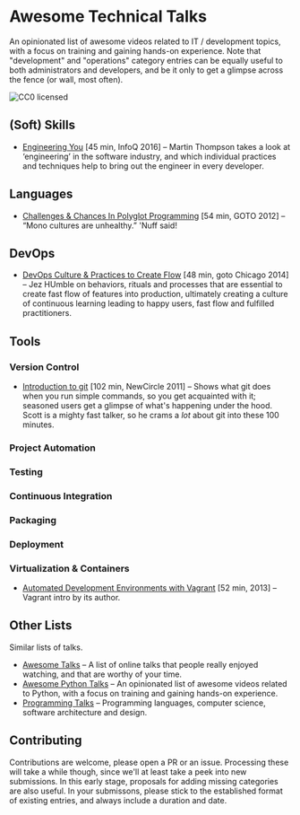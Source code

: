 # Awesome Technical Talks

An opinionated list of awesome videos related to IT / development topics, with a focus on training and gaining hands-on experience.
Note that "development" and "operations" category entries can be equally useful to both administrators and developers,
and be it only to get a glimpse across the fence (or wall, most often).

![CC0 licensed](http://img.shields.io/badge/license-CC0-red.svg)

## (Soft) Skills

* [Engineering You](http://www.infoq.com/presentations/engineer-practices-techniques) [45 min, InfoQ 2016] – Martin Thompson takes a look at ‘engineering’ in the software industry, and which individual practices and techniques help to bring out the engineer in every developer.


## Languages

* [Challenges & Chances In Polyglot Programming](http://youtu.be/VUr_JTNKAFo) [54 min, GOTO 2012] – “Mono cultures are unhealthy.” 'Nuff said!


## DevOps

* [DevOps Culture & Practices to Create Flow](http://youtu.be/mBUJ-fg4EKA) [48 min, goto Chicago 2014] – Jez HUmble on behaviors, rituals and processes that are essential to create fast flow of features into production, ultimately creating a culture of continuous learning leading to happy users, fast flow and fulfilled practitioners.


## Tools

### Version Control

* [Introduction to git](http://youtu.be/ZDR433b0HJY) [102 min, NewCircle 2011] – Shows what git does when you run simple commands, so you get acquainted with it; seasoned users get a glimpse of what's happening under the hood. Scott is a mighty fast talker, so he crams a *lot* about git into these 100 minutes.

### Project Automation

### Testing

### Continuous Integration

### Packaging

### Deployment

### Virtualization & Containers

* [Automated Development Environments with Vagrant](http://youtu.be/Im4wNqlolqQ) [52 min, 2013] – Vagrant intro by its author.


## Other Lists

Similar lists of talks.

* [Awesome Talks](https://github.com/JanVanRyswyck/awesome-talks) – A list of online talks that people really enjoyed watching, and that are worthy of your time.
* [Awesome Python Talks](https://github.com/jhermann/awesome-python-talks) – An opinionated list of awesome videos related to Python, with a focus on training and gaining hands-on experience.
* [Programming Talks](https://github.com/hellerve/programming-talks) – Programming languages, computer science, software architecture and design.

## Contributing

Contributions are welcome, please open a PR or an issue. Processing these will take a while though, since we'll at least take a peek into new submissions. In this early stage, proposals for adding missing categories are also useful. In your submissons, please stick to the established format of existing entries, and always include a duration and date.
